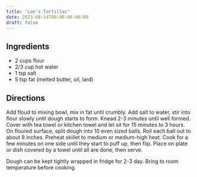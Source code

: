 ```yaml
---
title: "Lee's Tortillas"
date: 2023-08-14T09:00:00-06:00
draft: false
---
```


## Ingredients
- 2 cups flour
- 2/3 cup hot water
- 1 tsp salt
- 5 tsp fat (melted butter, oil, lard)

## Directions
Add floud to mixing bowl, mix in fat until crumbly. Add salt to water, stir into flour slowly until dough starts to form. Knead 2-3 minutes until well formed. Cover with tea towel or kitchen towel and let sit for 15 minutes to 3 hours. On floured surface, split dough into 10 even sized balls. Roll each ball out to about 8 inches. Preheat skillet to medium or medium-high heat. Cook for a few minutes on one side until they start to puff up, then flip. Place on plate or dish covered by a towel until all are done, then serve. 

Dough can be kept tightly wrapped in fridge for 2-3 day. Bring to room temperature before cooking.
